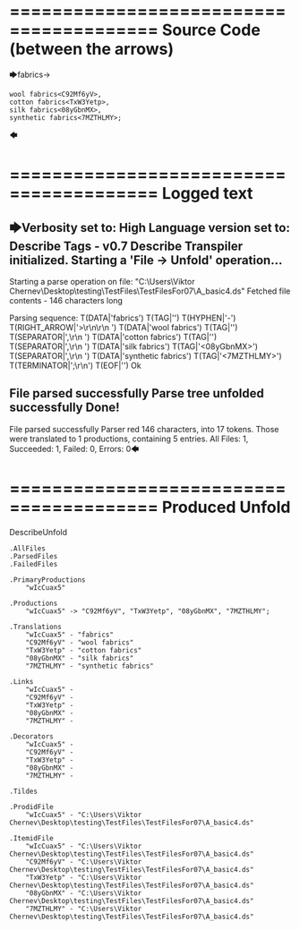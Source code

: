 ========================================
Source Code (between the arrows)
========================================

🡆fabrics<wIcCuax5>->

    wool fabrics<C92Mf6yV>,
    cotton fabrics<TxW3Yetp>,
    silk fabrics<08yGbnMX>,
    synthetic fabrics<7MZTHLMY>;
🡄

========================================
Logged text
========================================

🡆Verbosity set to: High
Language version set to: Describe Tags - v0.7
Describe Transpiler initialized.
Starting a 'File -> Unfold' operation...
------------------------
Starting a parse operation on file: "C:\Users\Viktor Chernev\Desktop\testing\TestFiles\TestFilesFor07\A_basic4.ds"
Fetched file contents - 146 characters long

Parsing sequence: T(DATA|'fabrics') T(TAG|'<wIcCuax5>') T(HYPHEN|'-') T(RIGHT_ARROW|'>\r\n\r\n    ') T(DATA|'wool fabrics') T(TAG|'<C92Mf6yV>') T(SEPARATOR|',\r\n    ') T(DATA|'cotton fabrics') T(TAG|'<TxW3Yetp>') T(SEPARATOR|',\r\n    ') T(DATA|'silk fabrics') T(TAG|'<08yGbnMX>') T(SEPARATOR|',\r\n    ') T(DATA|'synthetic fabrics') T(TAG|'<7MZTHLMY>') T(TERMINATOR|';\r\n') T(EOF|'<EOF>') Ok

File parsed successfully
Parse tree unfolded successfully
Done!
------------------------
File parsed successfully
Parser red 146 characters, into 17 tokens.
Those were translated to 1 productions, containing 5 entries.
All Files: 1, Succeeded: 1, Failed: 0, Errors: 0🡄

========================================
Produced Unfold
========================================

DescribeUnfold

    .AllFiles
    .ParsedFiles
    .FailedFiles

    .PrimaryProductions
        "wIcCuax5" 

    .Productions
        "wIcCuax5" -> "C92Mf6yV", "TxW3Yetp", "08yGbnMX", "7MZTHLMY";

    .Translations
        "wIcCuax5" - "fabrics"
        "C92Mf6yV" - "wool fabrics"
        "TxW3Yetp" - "cotton fabrics"
        "08yGbnMX" - "silk fabrics"
        "7MZTHLMY" - "synthetic fabrics"

    .Links
        "wIcCuax5" - 
        "C92Mf6yV" - 
        "TxW3Yetp" - 
        "08yGbnMX" - 
        "7MZTHLMY" - 

    .Decorators
        "wIcCuax5" - 
        "C92Mf6yV" - 
        "TxW3Yetp" - 
        "08yGbnMX" - 
        "7MZTHLMY" - 

    .Tildes

    .ProdidFile
        "wIcCuax5" - "C:\Users\Viktor Chernev\Desktop\testing\TestFiles\TestFilesFor07\A_basic4.ds"

    .ItemidFile
        "wIcCuax5" - "C:\Users\Viktor Chernev\Desktop\testing\TestFiles\TestFilesFor07\A_basic4.ds"
        "C92Mf6yV" - "C:\Users\Viktor Chernev\Desktop\testing\TestFiles\TestFilesFor07\A_basic4.ds"
        "TxW3Yetp" - "C:\Users\Viktor Chernev\Desktop\testing\TestFiles\TestFilesFor07\A_basic4.ds"
        "08yGbnMX" - "C:\Users\Viktor Chernev\Desktop\testing\TestFiles\TestFilesFor07\A_basic4.ds"
        "7MZTHLMY" - "C:\Users\Viktor Chernev\Desktop\testing\TestFiles\TestFilesFor07\A_basic4.ds"

